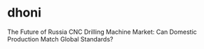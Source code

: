 # dhoni
The Future of Russia CNC Drilling Machine Market: Can Domestic Production Match Global Standards?
